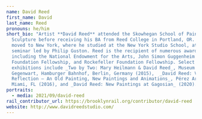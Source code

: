```yaml
---
name: David Reed
first_name: David
last_name: Reed
pronouns: he/him
short_bio: "Artist **David Reed** attended the Skowhegan School of Painting and
  Sculpture before receiving his BA from Reed College in Portland, OR. He later
  moved to New York, where he studied at the New York Studio School, attending a
  seminar led by Philip Guston. Reed is the recipient of numerous awards,
  including the National Endowment for the Arts, John Simon Guggenheim Memorial
  Foundation Fellowship, and Rockefeller Foundation Fellowship. Select recent
  exhibitions include _Two by Two: Mary Heilmann & David Reed_, Museum für
  Gegenwart, Hamburger Bahnhof, Berlin, Germany (2015),  _David Reed: Vice and
  Reflection – An Old Painting, New Paintings and Animations_, Pérez Art Museum,
  Miami, FL (2016), and _David Reed: New Paintings at Gagosian_ (2020)."
portraits:
  - media: 2021/09/david-reed
rail_contributor_url: https://brooklynrail.org/contributor/david-reed
website: http://www.davidreedstudio.com/
---
```

